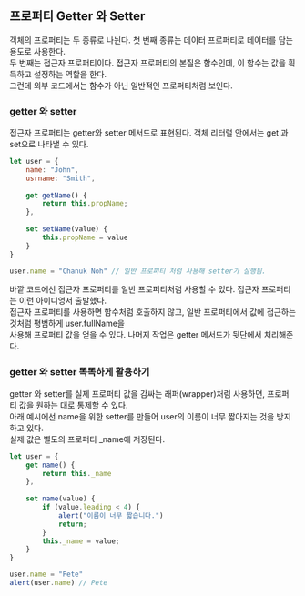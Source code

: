 ## 프로퍼티 Getter 와 Setter
객체의 프로퍼티는 두 종류로 나뉜다. 첫 번째 종류는 데이터 프로퍼티로 데이터를 담는 용도로 사용한다.  
두 번째는 접근자 프로퍼티이다. 접근자 프로퍼티의 본질은 함수인데, 이 함수는 값을 흭득하고 설정하는 역할을 한다.  
그런데 외부 코드에서는 함수가 아닌 일반적인 프로퍼티처럼 보인다.  
### getter 와 setter
접근자 프로퍼티는 getter와 setter 메서드로 표현된다. 객체 리터럴 안에서는 get 과 set으로 나타낼 수 있다.
```javascript
let user = {
    name: "John",
    usrname: "Smith",
    
    get getName() {
        return this.propName;
    },
    
    set setName(value) {
        this.propName = value
    }
}

user.name = "Chanuk Noh" // 일반 프로퍼티 처럼 사용해 setter가 실행됨.
```
바깥 코드에선 접근자 프로퍼티를 일반 프로퍼티처럼 사용할 수 있다. 접근자 프로퍼티는 이런 아이디엉서 출발했다.  
접근자 프로퍼티를 사용하면 함수처럼 호출하지 않고, 일반 프로퍼티에서 값에 접근하는 것처럼 평범하게 user.fullName을  
사용해 프로퍼티 값을 얻을 수 있다. 나머지 작업은 getter 메서드가 뒷단에서 처리해준다.  
### getter 와 setter 똑똑하게 활용하기
getter 와 setter를 실제 프로퍼티 값을 감싸는 래퍼(wrapper)처럼 사용하면, 프로퍼티 값을 원하는 대로 통제할 수 있다.  
아래 예시에선 name을 위한 setter를 만들어 user의 이름이 너무 짧아지는 것을 방지하고 있다.  
실제 값은 별도의 프로퍼티 _name에 저장된다.  
```javascript
let user = {
    get name() {
        return this._name
    },
    
    set name(value) {
        if (value.leading < 4) {
            alert("이름이 너무 짧습니다.")
            return;
        }
        this._name = value;
    }
}

user.name = "Pete"
alert(user.name) // Pete
```
